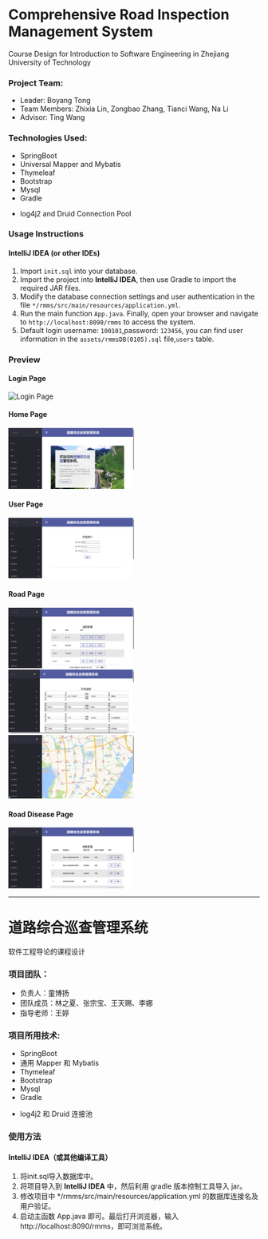 # Comprehensive Road Inspection Management System

Course Design for Introduction to Software Engineering in Zhejiang University of Technology

### Project Team:

- Leader: Boyang Tong
- Team Members: Zhixia Lin, Zongbao Zhang, Tianci Wang, Na Li
- Advisor: Ting Wang

### Technologies Used:

- SpringBoot
- Universal Mapper and Mybatis
- Thymeleaf
- Bootstrap
- Mysql
- Gradle

* log4j2 and Druid Connection Pool

### Usage Instructions

#### IntelliJ IDEA (or other IDEs)

1. Import `init.sql` into your database.
2. Import the project into **IntelliJ IDEA**, then use Gradle to import the required JAR files.
3. Modify the database connection settings and user authentication in the file `*/rmms/src/main/resources/application.yml`.
4. Run the main function `App.java`. Finally, open your browser and navigate to `http://localhost:8090/rmms` to access the system.
5. Default login username: `100101`,password: `123456`, you can find user information in the `assets/rmmsDB(0105).sql` file,`users` table.

### Preview

#### Login Page
<img src="assets/image/login.png" alt="Login Page" style="width:50%; height:50%;">

#### Home Page
<img src="assets/image/home.png" alt="Home Page" style="width:50%; height:50%;">

#### User Page
<img src="assets/image/user.png" alt="User Page" style="width:50%; height:50%;">

#### Road Page
<img src="assets/image/road.png" alt="Road Page" style="width:50%; height:50%;">
<img src="assets/image/road_add.png" alt="Road Add" style="width:50%; height:50%;">
<img src="assets/image/road_show_in_map.png" alt="Road Show In Map" style="width:50%; height:50%;">

#### Road Disease Page
<img src="assets/image/roadDisease.png" alt="Road Disease Page" style="width:50%; height:50%;">


---


# 道路综合巡查管理系统
软件工程导论的课程设计

### 项目团队：

- 负责人：童博扬
- 团队成员：林之夏、张宗宝、王天赐、李娜
- 指导老师：王婷

#### 

### 项目所用技术:

- SpringBoot
- 通用 Mapper 和 Mybatis
- Thymeleaf
- Bootstrap
- Mysql
- Gradle

* log4j2 和 Druid 连接池



###  使用方法

#### IntelliJ IDEA（或其他编译工具）

1. 将init.sql导入数据库中。
2. 将项目导入到 **IntelliJ IDEA** 中，然后利用 gradle 版本控制工具导入 jar。
3. 修改项目中 */rmms/src/main/resources/application.yml 的数据库连接名及用户验证。
4. 启动主函数 App.java 即可。最后打开浏览器，输入 http://localhost:8090/rmms，即可浏览系统。
